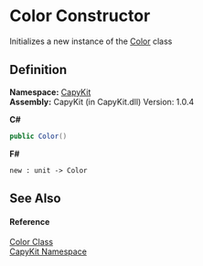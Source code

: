 # Color Constructor


Initializes a new instance of the <a href="T_CapyKit_Color.md">Color</a> class



## Definition
**Namespace:** <a href="N_CapyKit.md">CapyKit</a>  
**Assembly:** CapyKit (in CapyKit.dll) Version: 1.0.4

**C#**
``` C#
public Color()
```
**F#**
``` F#
new : unit -> Color
```



## See Also


#### Reference
<a href="T_CapyKit_Color.md">Color Class</a>  
<a href="N_CapyKit.md">CapyKit Namespace</a>  
